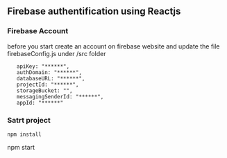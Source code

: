 ## Firebase authentification using Reactjs

### Firebase Account
before you start create an account on firebase website and update the file firebaseConfig.js under /src folder
 ```
    apiKey: "******",
    authDomain: "******",
    databaseURL: "******",
    projectId: "******",
    storageBucket: "",
    messagingSenderId: "******",
    appId: "******"
 ```
### Satrt project
 ```
npm install
 ```
npm start
